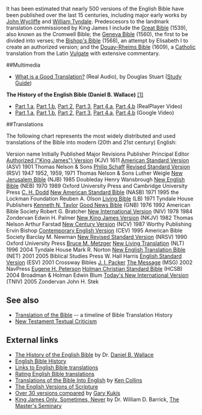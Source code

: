 It has been estimated that nearly 500 versions of the English Bible
have been published over the last 15 centuries, including major
early works by [John Wycliffe](John_Wycliffe "John Wycliffe") and
[William Tyndale](William_Tyndale "William Tyndale"). Predescesors
to the landmark translation commissioned by King James I include
the
[Great Bible](index.php?title=Great_Bible&action=edit&redlink=1 "Great Bible (page does not exist)")
(1539), also known as the Cromwell Bible; the
[Geneva Bible](index.php?title=Geneva_Bible&action=edit&redlink=1 "Geneva Bible (page does not exist)")
(1560), the first to be divided into verses; the
[Bishop's Bible](index.php?title=Bishop's_Bible&action=edit&redlink=1 "Bishop's Bible (page does not exist)")
(1568), an attempt by Elisabeth I to create an authorized version;
and the
[Douay-Rheims Bible](Douay-Rheims_Bible "Douay-Rheims Bible")
(1609), a [Catholic](Catholicism "Catholicism") translation from
the Latin [Vulgate](Vulgate "Vulgate") with extensive commentary.

##Multimedia

-   [What is a Good Translation?](http://www.gordonconwell.edu/audio/dimensions/htsb/htsb02.ram)
    (Real Audio), by Douglas Stuart
    ([Study Guide](http://www.gordonconwell.edu/ockenga/dimensions/htsb/pdf/studying_02.pdf))

**The History of the English Bible (Daniel B. Wallace)**
[[1]](http://www.bible.org/series.php?series_id=117)

-   [Part 1.a](http://media.bible.org/mp3/tc1a.rm),
    [Part 1.b](http://media.bible.org/mp3/tc1b.rm),
    [Part 2](http://media.bible.org/mp3/tc2.rm),
    [Part 3](http://media.bible.org/mp3/tc3.rm),
    [Part 4.a](http://media.bible.org/mp3/tc4a.rm),
    [Part 4.b](http://media.bible.org/mp3/tc4b.rm) (RealPlayer Video)
-   [Part 1.a](http://video.google.com/videoplay?docid=4768087733170017395&hl=en),
    [Part 1.b](http://video.google.com/videoplay?docid=8068710057935035074&hl=en),
    [Part 2](http://video.google.com/videoplay?docid=4816662356531717010&hl=en),
    [Part 3](http://video.google.com/videoplay?docid=6671452886326951691&hl=en),
    [Part 4.a](http://video.google.com/videoplay?docid=-855642323873260795&hl=en),
    [Part 4.b](http://video.google.com/videoplay?docid=586888343925575580&hl=en)
    (Google Video)

##Translations

The following chart represents the most widely distributed and used
translations of the Bible into modern (20th and 21st century)
English:

Version name
Initially Published
Major Revisions
Publisher
Principal Editor
[Authorized ("King James") Version](King_James_Version "King James Version")
(KJV)
1611
[American Standard Version](American_Standard_Version "American Standard Version")
(ASV)
1901
Thomas Nelson & Sons
[Philip Schaff](Philip_Schaff "Philip Schaff")
[Revised Standard Version](Revised_Standard_Version "Revised Standard Version")
(RSV)
1947
1952, 1959, 1971
Thomas Nelson & Sons
Luther Weigle
[New Jerusalem Bible](New_Jerusalem_Bible "New Jerusalem Bible")
(NJB)
1985
Doubleday
Henry Wansbrough
[New English Bible](index.php?title=New_English_Bible&action=edit&redlink=1 "New English Bible (page does not exist)")
(NEB)
1970
1989
Oxford University Press and Cambridge University Press
[C. H. Dodd](C._H._Dodd "C. H. Dodd")
[New American Standard Bible](New_American_Standard_Bible "New American Standard Bible")
(NASB)
1971
1995
the Lockman Foundation
Reuben A. Olson
[Living Bible](Living_Bible "Living Bible") (LB)
1971
Tyndale House Publishers
[Kenneth N. Taylor](index.php?title=Kenneth_N._Taylor&action=edit&redlink=1 "Kenneth N. Taylor (page does not exist)")
[Good News Bible](index.php?title=Good_News_Bible&action=edit&redlink=1 "Good News Bible (page does not exist)")
(GNB)
1976
1992
American Bible Society
Robert G. Bratcher
[New International Version](New_International_Version "New International Version")
(NIV)
1978
1984
Zondervan
Edwin H. Palmer
[New King James Version](New_King_James_Version "New King James Version")
(NKJV)
1982
Thomas Nelson
Arthur Farstad
[New Century Version](index.php?title=New_Century_Version&action=edit&redlink=1 "New Century Version (page does not exist)")
(NCV)
1987
Worthy Publishing
Ervin Bishop
[Contemporary English Version](index.php?title=Contemporary_English_Version&action=edit&redlink=1 "Contemporary English Version (page does not exist)")
(CEV)
1995
American Bible Society
Barclay M. Newman
[New Revised Standard Version](New_Revised_Standard_Version "New Revised Standard Version")
(NRSV)
1990
Oxford University Press
[Bruce M. Metzger](Bruce_M._Metzger "Bruce M. Metzger")
[New Living Translation](New_Living_Translation "New Living Translation")
(NLT)
1996
2004
Tyndale House
Mark R. Norton
[New English Translation Bible](NET "NET") (NET)
2001
2005
Biblical Studies Press
W. Hall Harris
[English Standard Version](English_Standard_Version "English Standard Version")
(ESV)
2001
Crossway Bibles
[J. I. Packer](J._I._Packer "J. I. Packer")
[The Message](The_Message "The Message") (MSG)
2002
NavPress
[Eugene H. Peterson](Eugene_Peterson "Eugene Peterson")
[Holman Christian Standard Bible](Holman_Christian_Standard_Bible "Holman Christian Standard Bible")
(HCSB)
2004
Broadman & Holman
Edwin Blum
[Today's New International Version](TNIV "TNIV") (TNIV)
2005
Zondervan
John H. Stek


## See also

-   [Translation of the Bible](Translation_of_the_Bible "Translation of the Bible")
    -- a timeline of Bible Translation History
-   [New Testament Textual Criticism](New_Testament_Textual_Criticism "New Testament Textual Criticism")

## External links

-   [The History of the English Bible](http://www.bible.org/series.php?series_id=117)
    by Dr. [Daniel B. Wallace](Daniel_B._Wallace "Daniel B. Wallace")
-   [English Bible History](http://www.greatsite.com/timeline-english-bible-history/)
-   [Links to English Bible translations](http://www.geocities.com/bible_translation/english.htm)
-   [Rating English Bible translations](http://www.geocities.com/pastorkeith/bible_translations.html)
-   [Translations of the Bible Into English](http://www.kencollins.com/bible-t2.htm)
    by [Ken Collins](http://www.kencollins.com/)
-   [The English Versions of Scripture](http://www.bible-researcher.com/versions.html)
-   [Over 30 versions compared](http://kukis.org/Eng_trans/Bible_Translations.htm)
    by [Gary Kukis](http://kukis.org/)
-   [King James Only, Sometimes, Never](http://audio.gracechurch.org/sc/2006notes/King%20James%20Only,%20Barrick.pdf)
    by Dr. William D. Barrick,
    [The Master's Seminary](Master's_Seminary "Master's Seminary")



